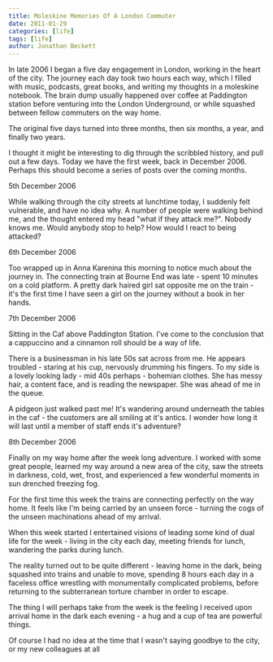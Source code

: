 ```yaml
---
title: Moleskine Memories Of A London Commuter
date: 2011-01-29
categories: [life]
tags: [life]
author: Jonathan Beckett
---
```


In late 2006 I began a five day engagement in London, working in the heart of the city. The journey each day took two hours each way, which I filled with music, podcasts, great books, and writing my thoughts in a moleskine notebook. The brain dump usually happened over coffee at Paddington station before venturing into the London Underground, or while squashed between fellow commuters on the way home.

The original five days turned into three months, then six months, a year, and finally two years.

I thought it might be interesting to dig through the scribbled history, and pull out a few days. Today we have the first week, back in December 2006. Perhaps this should become a series of posts over the coming months.

5th December 2006

While walking through the city streets at lunchtime today, I suddenly felt vulnerable, and have no idea why. A number of people were walking behind me, and the thought entered my head "what if they attack me?". Nobody knows me. Would anybody stop to help? How would I react to being attacked?

6th December 2006

Too wrapped up in Anna Karenina this morning to notice much about the journey in. The connecting train at Bourne End was late - spent 10 minutes on a cold platform. A pretty dark haired girl sat opposite me on the train - it's the first time I have seen a girl on the journey without a book in her hands.

7th December 2006

Sitting in the Caf above Paddington Station. I've come to the conclusion that a cappuccino and a cinnamon roll should be a way of life.

There is a businessman in his late 50s sat across from me. He appears troubled - staring at his cup, nervously drumming his fingers. To my side is a lovely looking lady - mid 40s perhaps - bohemian clothes. She has messy hair, a content face, and is reading the newspaper. She was ahead of me in the queue.

A pidgeon just walked past me! It's wandering around underneath the tables in the caf - the customers are all smiling at it's antics. I wonder how long it will last until a member of staff ends it's adventure?

8th December 2006

Finally on my way home after the week long adventure. I worked with some great people, learned my way around a new area of the city, saw the streets in darkness, cold, wet, frost, and experienced a few wonderful moments in sun drenched freezing fog.

For the first time this week the trains are connecting perfectly on the way home. It feels like I'm being carried by an unseen force - turning the cogs of the unseen machinations ahead of my arrival.

When this week started I entertained visions of leading some kind of dual life for the week - living in the city each day, meeting friends for lunch, wandering the parks during lunch.

The reality turned out to be quite different - leaving home in the dark, being squashed into trains and unable to move, spending 8 hours each day in a faceless office wrestling with monumentally complicated problems, before returning to the subterranean torture chamber in order to escape.

The thing I will perhaps take from the week is the feeling I received upon arrival home in the dark each evening - a hug and a cup of tea are powerful things.

Of course I had no idea at the time that I wasn't saying goodbye to the city, or my new colleagues at all